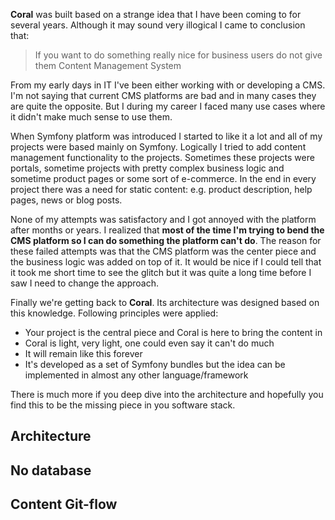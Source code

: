 <span id="philosophy"></span>

**Coral** was built based on a strange idea that I have been coming to for several years. Although it may sound very illogical I came to conclusion that:

> If you want to do something really nice for business users do not give them Content Management System

From my early days in IT I've been either working with or developing a CMS. I'm not saying that current CMS platforms are bad and in many cases they are quite the opposite. But I during my career I faced many use cases where it didn't make much sense to use them.

When Symfony platform was introduced I started to like it a lot and all of my projects were based mainly on Symfony. Logically I tried to add content management functionality to the projects. Sometimes these projects were portals, sometime projects with pretty complex business logic and sometime product pages or some sort of e-commerce. In the end in every project there was a need for static content: e.g. product description, help pages, news or blog posts.

None of my attempts was satisfactory and I got annoyed with the platform after months or years. I realized that **most of the time I'm trying to bend the CMS platform so I can do something the platform can't do**. The reason for these failed attempts was that the CMS platform was the center piece and the business logic was added on top of it. It would be nice if I could tell that it took me short time to see the glitch but it was quite a long time before I saw I need to change the approach.

Finally we're getting back to **Coral**. Its architecture was designed based on this knowledge. Following principles were applied:

- Your project is the central piece and Coral is here to bring the content in
- Coral is light, very light, one could even say it can't do much
- It will remain like this forever
- It's developed as a set of Symfony bundles but the idea can be implemented in almost any other language/framework

There is much more if you deep dive into the architecture and hopefully you find this to be the missing piece in you software stack.


<span id="architecture"></span>

## Architecture



## No database

<span id="git-flow"></span>

## Content Git-flow

